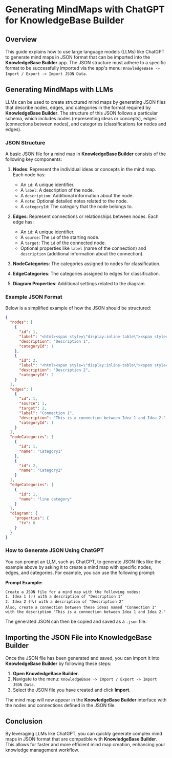 # Generating MindMaps with ChatGPT for KnowledgeBase Builder

## Overview

This guide explains how to use large language models (LLMs) like ChatGPT to generate mind maps in JSON format that can be imported into the **KnowledgeBase Builder** app. The JSON structure must adhere to a specific format to be successfully imported via the app's menu: `KnowledgeBase -> Import / Export -> Import JSON Data`.

## Generating MindMaps with LLMs

LLMs can be used to create structured mind maps by generating JSON files that describe nodes, edges, and categories in the format required by **KnowledgeBase Builder**. The structure of this JSON follows a particular schema, which includes nodes (representing ideas or concepts), edges (connections between nodes), and categories (classifications for nodes and edges).

### JSON Structure

A basic JSON file for a mind map in **KnowledgeBase Builder** consists of the following key components:

1. **Nodes**: Represent the individual ideas or concepts in the mind map. Each node has:
    - An `id`: A unique identifier.
    - A `label`: A description of the node.
    - A `description`: Additional information about the node.
    - A `note`: Optional detailed notes related to the node.
    - A `categoryId`: The category that the node belongs to.

2. **Edges**: Represent connections or relationships between nodes. Each edge has:
    - An `id`: A unique identifier.
    - A `source`: The `id` of the starting node.
    - A `target`: The `id` of the connected node.
    - Optional properties like `label` (name of the connection) and `description` (additional information about the connection).

3. **NodeCategories**: The categories assigned to nodes for classification.

4. **EdgeCategories**: The categories assigned to edges for classification.

5. **Diagram Properties**: Additional settings related to the diagram.

### Example JSON Format

Below is a simplified example of how the JSON should be structured:

```json
{
  "nodes": [
    {
      "id": 1,
      "label": "<html><span style=\"display:inline-table\"><span style=\"display:table-cell;vertical-align:middle;font-size:3em;\">💡</span><span style=\"display:table-cell;vertical-align:middle\"> Idea 1</span></span></html>",
      "description": "Description 1",
      "categoryId": 1
    },
    {
      "id": 2,
      "label": "<html><span style=\"display:inline-table\"><span style=\"display:table-cell;vertical-align:middle;font-size:3em;\">🔍</span><span style=\"display:table-cell;vertical-align:middle\"> Idea 2</span></span></html>",
      "description": "Description 2",
      "categoryId": 2
    }
  ],
  "edges": [
    {
      "id": 1,
      "source": 1,
      "target": 2,
      "label": "Connection 1",
      "description": "This is a connection between Idea 1 and Idea 2.",
      "categoryId": 1
    }
  ],
  "nodeCategories": [
    {
      "id": 1,
      "name": "Category1"
    },
    {
      "id": 2,
      "name": "Category2"
    }
  ],
  "edgeCategories": [
    {
      "id": 1,
      "name": "line category"
    }
  ],
  "diagram": {
    "properties": {
      "tv": 0
    }
  }
}
```

### How to Generate JSON Using ChatGPT

You can prompt an LLM, such as ChatGPT, to generate JSON files like the example above by asking it to create a mind map with specific nodes, edges, and categories. For example, you can use the following prompt:

**Prompt Example:**
```
Create a JSON file for a mind map with the following nodes:
1. Idea 1 (💡) with a description of "Description 1"
2. Idea 2 (🔍) with a description of "Description 2"
Also, create a connection between these ideas named "Connection 1" with the description "This is a connection between Idea 1 and Idea 2."
```

The generated JSON can then be copied and saved as a `.json` file.

## Importing the JSON File into KnowledgeBase Builder

Once the JSON file has been generated and saved, you can import it into **KnowledgeBase Builder** by following these steps:

1. **Open KnowledgeBase Builder**.
2. Navigate to the menu: `KnowledgeBase -> Import / Export -> Import JSON Data`.
3. Select the JSON file you have created and click **Import**.

The mind map will now appear in the **KnowledgeBase Builder** interface with the nodes and connections defined in the JSON file.

## Conclusion

By leveraging LLMs like ChatGPT, you can quickly generate complex mind maps in JSON format that are compatible with **KnowledgeBase Builder**. This allows for faster and more efficient mind map creation, enhancing your knowledge management workflow.
